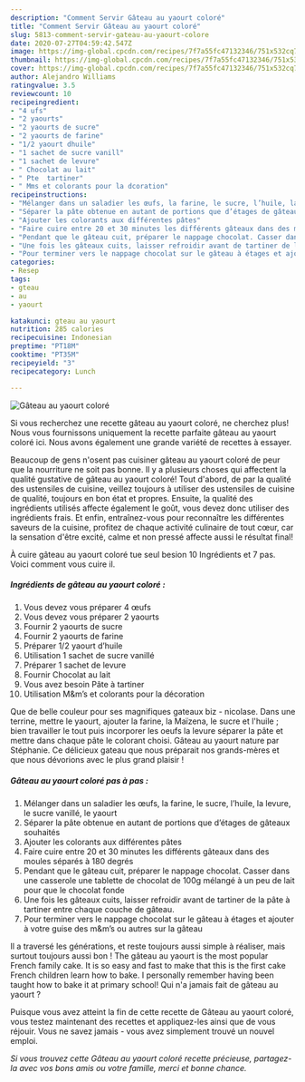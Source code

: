 ```yaml
---
description: "Comment Servir Gâteau au yaourt coloré"
title: "Comment Servir Gâteau au yaourt coloré"
slug: 5813-comment-servir-gateau-au-yaourt-colore
date: 2020-07-27T04:59:42.547Z
image: https://img-global.cpcdn.com/recipes/7f7a55fc47132346/751x532cq70/gateau-au-yaourt-colore-photo-principale-de-la-recette.jpg
thumbnail: https://img-global.cpcdn.com/recipes/7f7a55fc47132346/751x532cq70/gateau-au-yaourt-colore-photo-principale-de-la-recette.jpg
cover: https://img-global.cpcdn.com/recipes/7f7a55fc47132346/751x532cq70/gateau-au-yaourt-colore-photo-principale-de-la-recette.jpg
author: Alejandro Williams
ratingvalue: 3.5
reviewcount: 10
recipeingredient:
- "4 ufs"
- "2 yaourts"
- "2 yaourts de sucre"
- "2 yaourts de farine"
- "1/2 yaourt dhuile"
- "1 sachet de sucre vanill"
- "1 sachet de levure"
- " Chocolat au lait"
- " Pte  tartiner"
- " Mms et colorants pour la dcoration"
recipeinstructions:
- "Mélanger dans un saladier les œufs, la farine, le sucre, l’huile, la levure, le sucre vanillé, le yaourt"
- "Séparer la pâte obtenue en autant de portions que d’étages de gâteaux souhaités"
- "Ajouter les colorants aux différentes pâtes"
- "Faire cuire entre 20 et 30 minutes les différents gâteaux dans des moules séparés à 180 degrés"
- "Pendant que le gâteau cuit, préparer le nappage chocolat. Casser dans une casserole une tablette de chocolat de 100g mélangé à un peu de lait pour que le chocolat fonde"
- "Une fois les gâteaux cuits, laisser refroidir avant de tartiner de la pâte à tartiner entre chaque couche de gâteau."
- "Pour terminer vers le nappage chocolat sur le gâteau à étages et ajouter à votre guise des m&amp;m’s ou autres sur la gâteau"
categories:
- Resep
tags:
- gteau
- au
- yaourt

katakunci: gteau au yaourt 
nutrition: 285 calories
recipecuisine: Indonesian
preptime: "PT18M"
cooktime: "PT35M"
recipeyield: "3"
recipecategory: Lunch

---
```



![Gâteau au yaourt coloré](https://img-global.cpcdn.com/recipes/7f7a55fc47132346/751x532cq70/gateau-au-yaourt-colore-photo-principale-de-la-recette.jpg)

Si vous recherchez une recette gâteau au yaourt coloré, ne cherchez plus! Nous vous fournissons uniquement la recette parfaite gâteau au yaourt coloré ici. Nous avons également une grande variété de recettes à essayer.

Beaucoup de gens n'osent pas cuisiner gâteau au yaourt coloré de peur que la nourriture ne soit pas bonne. Il y a plusieurs choses qui affectent la qualité gustative de gâteau au yaourt coloré! Tout d'abord, de par la qualité des ustensiles de cuisine, veillez toujours à utiliser des ustensiles de cuisine de qualité, toujours en bon état et propres. Ensuite, la qualité des ingrédients utilisés affecte également le goût, vous devez donc utiliser des ingrédients frais. Et enfin, entraînez-vous pour reconnaître les différentes saveurs de la cuisine, profitez de chaque activité culinaire de tout cœur, car la sensation d'être excité, calme et non pressé affecte aussi le résultat final!

<!--inarticleads1-->

À cuire gâteau au yaourt coloré tue seul besion 10 Ingrédients et 7 pas. Voici comment vous cuire il.

##### Ingrédients de gâteau au yaourt coloré :

1. Vous devez vous préparer 4 œufs
1. Vous devez vous préparer 2 yaourts
1. Fournir 2 yaourts de sucre
1. Fournir 2 yaourts de farine
1. Préparer 1/2 yaourt d’huile
1. Utilisation 1 sachet de sucre vanillé
1. Préparer 1 sachet de levure
1. Fournir  Chocolat au lait
1. Vous avez besoin  Pâte à tartiner
1. Utilisation  M&amp;m’s et colorants pour la décoration


Que de belle couleur pour ses magnifiques gateaux biz - nicolase. Dans une terrine, mettre le yaourt, ajouter la farine, la Maïzena, le sucre et l&#39;huile ; bien travailler le tout puis incorporer les oeufs la levure séparer la pâte et mettre dans chaque pâte le colorant choisi. Gâteau au yaourt nature par Stéphanie. Ce délicieux gateau que nous préparait nos grands-mères et que nous dévorions avec le plus grand plaisir ! 

<!--inarticleads2-->

##### Gâteau au yaourt coloré pas à pas :

1. Mélanger dans un saladier les œufs, la farine, le sucre, l’huile, la levure, le sucre vanillé, le yaourt
1. Séparer la pâte obtenue en autant de portions que d’étages de gâteaux souhaités
1. Ajouter les colorants aux différentes pâtes
1. Faire cuire entre 20 et 30 minutes les différents gâteaux dans des moules séparés à 180 degrés
1. Pendant que le gâteau cuit, préparer le nappage chocolat. Casser dans une casserole une tablette de chocolat de 100g mélangé à un peu de lait pour que le chocolat fonde
1. Une fois les gâteaux cuits, laisser refroidir avant de tartiner de la pâte à tartiner entre chaque couche de gâteau.
1. Pour terminer vers le nappage chocolat sur le gâteau à étages et ajouter à votre guise des m&amp;m’s ou autres sur la gâteau


Il a traversé les générations, et reste toujours aussi simple à réaliser, mais surtout toujours aussi bon ! The gâteau au yaourt is the most popular French family cake. It is so easy and fast to make that this is the first cake French children learn how to bake. I personally remember having been taught how to bake it at primary school! Qui n&#39;a jamais fait de gâteau au yaourt ? 

<!--inarticleads1-->

<p>
Puisque vous avez atteint la fin de cette recette de Gâteau au yaourt coloré, vous testez maintenant des recettes et appliquez-les ainsi que de vous réjouir. Vous ne savez jamais - vous avez simplement trouvé un nouvel emploi.
</p>

<p>
<i>Si vous trouvez cette Gâteau au yaourt coloré recette précieuse, partagez-la avec vos bons amis ou votre famille, merci et bonne chance.</i>
</p>
